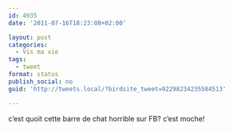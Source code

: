 ```yaml
---
id: 4935
date: '2011-07-16T18:23:08+02:00'

layout: post
categories:
  - Vis ma vie
tags:
  - tweet
format: status
publish_social: no
guid: 'http://tweets.local/?birdsite_tweet=92298234235584513'

---
```


c’est quoit cette barre de chat horrible sur FB? c’est moche!